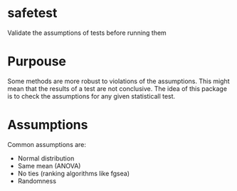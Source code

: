 # safetest
Validate the assumptions of tests before running them

# Purpouse

Some methods are more robust to violations of the assumptions.
This might mean that the results of a test are not conclusive.
The idea of this package is to check the assumptions for any given statisticall test.

# Assumptions

Common assumptions are:
- Normal distribution
- Same mean (ANOVA)
- No ties (ranking algorithms like fgsea)
- Randomness
